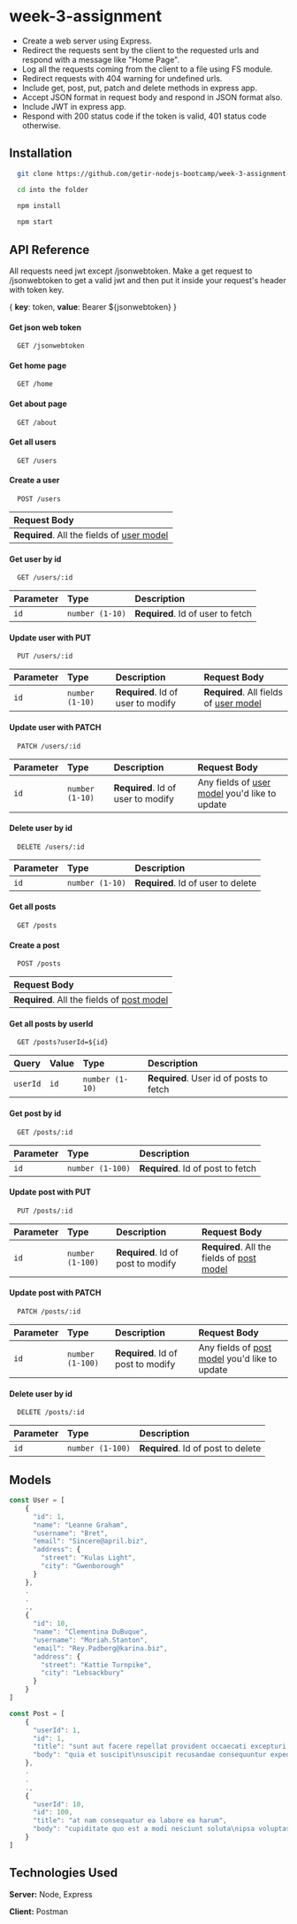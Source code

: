 
# week-3-assignment

* Create a web server using Express.
* Redirect the requests sent by the client to the requested urls and respond with a message like "Home Page".
* Log all the requests coming from the client to a file using FS module.
* Redirect requests with 404 warning for undefined urls.
* Include get, post, put, patch and delete methods in express app.
* Accept JSON format in request body and respond in JSON format also.
* Include JWT in express app.
* Respond with 200 status code if the token is valid, 401 status code otherwise.

## Installation 

```bash
  git clone https://github.com/getir-nodejs-bootcamp/week-3-assignment-yavuzakin.git

  cd into the folder

  npm install
  
  npm start
```

## API Reference

All requests need jwt except /jsonwebtoken. Make a get request to /jsonwebtoken to 
get a valid jwt and then put it inside your request's header with token key. 

{ **key**: token, **value**: Bearer ${jsonwebtoken} }

#### Get json web token

```
  GET /jsonwebtoken
```

#### Get home page

```
  GET /home
```

#### Get about page

```
  GET /about
```

#### Get all users

```
  GET /users
```

#### Create a user

```
  POST /users
```
| Request Body |
| :-------- |
| **Required**. All the fields of [user model](#models)|

#### Get user by id

```
  GET /users/:id
```

| Parameter | Type     | Description                       |
| :-------- | :------- | :-------------------------------- |
| `id`      | `number (1-10)` | **Required**. Id of user to fetch |

#### Update user with PUT

```
  PUT /users/:id
```

| Parameter | Type     | Description                       | Request Body |
| :-------- | :------- | :-------------------------------- | :------------ |
| `id`      | `number (1-10)` | **Required**. Id of user to modify | **Required**. All fields of [user model](#models) |

#### Update user with PATCH

```
  PATCH /users/:id
```

| Parameter | Type     | Description                       | Request Body |
| :-------- | :------- | :-------------------------------- | :----------- |
| `id`      | `number (1-10)` | **Required**. Id of user to modify | Any fields of [user model](#models) you'd like to update |

#### Delete user by id

```
  DELETE /users/:id
```

| Parameter | Type     | Description                       |
| :-------- | :------- | :-------------------------------- |
| `id`      | `number (1-10)` | **Required**. Id of user to delete |

#### Get all posts

```
  GET /posts
```

#### Create a post

```
  POST /posts
```
| Request Body |
| :-------- |
| **Required**. All the fields of [post model](#models)|

#### Get all posts by userId

```
  GET /posts?userId=${id}
```

| Query    | Value     | Type     | Description                  |
| :------- | :-------- | :------- | :-------------------------------- |
| `userId` | `id`      | `number (1-10)` | **Required**. User id of posts to fetch |

#### Get post by id

```
  GET /posts/:id
```

| Parameter | Type     | Description                       |
| :-------- | :------- | :-------------------------------- |
| `id`      | `number (1-100)` | **Required**. Id of post to fetch |

#### Update post with PUT

```
  PUT /posts/:id
```

| Parameter | Type     | Description                       | Request Body |
| :-------- | :------- | :-------------------------------- | :----------- |
| `id`      | `number (1-100)` | **Required**. Id of post to modify | **Required**. All the fields of [post model](#models) |

#### Update post with PATCH

```
  PATCH /posts/:id
```

| Parameter | Type     | Description                       | Request Body |
| :-------- | :------- | :-------------------------------- | :----------- |
| `id`      | `number (1-100)` | **Required**. Id of post to modify | Any fields of [post model](#models) you'd like to update |

#### Delete user by id

```
  DELETE /posts/:id
```

| Parameter | Type     | Description                       |
| :-------- | :------- | :-------------------------------- |
| `id`      | `number (1-100)` | **Required**. Id of post to delete |

  
## Models

```javascript
const User = [
    {
      "id": 1,
      "name": "Leanne Graham",
      "username": "Bret",
      "email": "Sincere@april.biz",
      "address": {
        "street": "Kulas Light",
        "city": "Gwenborough"
      }
    },
    .
    .
    .,
    {
      "id": 10,
      "name": "Clementina DuBuque",
      "username": "Moriah.Stanton",
      "email": "Rey.Padberg@karina.biz",
      "address": {
        "street": "Kattie Turnpike",
        "city": "Lebsackbury"
      }
    }
]
```

```javascript
const Post = [
    {
      "userId": 1,
      "id": 1,
      "title": "sunt aut facere repellat provident occaecati excepturi optio reprehenderit",
      "body": "quia et suscipit\nsuscipit recusandae consequuntur expedita et cum\nrepreh..."
    },
    .
    .
    .,
    {
      "userId": 10,
      "id": 100,
      "title": "at nam consequatur ea labore ea harum",
      "body": "cupiditate quo est a modi nesciunt soluta\nipsa voluptas error itaque ..."
    }
]
```

  
## Technologies Used

**Server:** Node, Express

**Client:** Postman

  